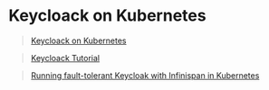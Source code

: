 # Keycloack on Kubernetes

> [Keycloack on Kubernetes](https://www.keycloak.org/getting-started/getting-started-kube)

> [Keycloack Tutorial](https://www.youtube.com/playlist?list=PLRTM7OTAxy3OcmFEZeIcRgyYBjFR9yNyT)

> [Running fault-tolerant Keycloak with Infinispan in Kubernetes](https://blog.flant.com/ha-keycloak-infinispan-kubernetes/)


